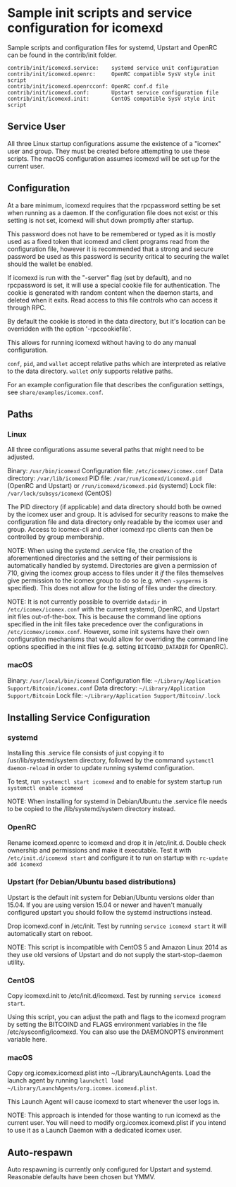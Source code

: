 Sample init scripts and service configuration for icomexd
==========================================================

Sample scripts and configuration files for systemd, Upstart and OpenRC
can be found in the contrib/init folder.

    contrib/init/icomexd.service:    systemd service unit configuration
    contrib/init/icomexd.openrc:     OpenRC compatible SysV style init script
    contrib/init/icomexd.openrcconf: OpenRC conf.d file
    contrib/init/icomexd.conf:       Upstart service configuration file
    contrib/init/icomexd.init:       CentOS compatible SysV style init script

Service User
---------------------------------

All three Linux startup configurations assume the existence of a "icomex" user
and group.  They must be created before attempting to use these scripts.
The macOS configuration assumes icomexd will be set up for the current user.

Configuration
---------------------------------

At a bare minimum, icomexd requires that the rpcpassword setting be set
when running as a daemon.  If the configuration file does not exist or this
setting is not set, icomexd will shut down promptly after startup.

This password does not have to be remembered or typed as it is mostly used
as a fixed token that icomexd and client programs read from the configuration
file, however it is recommended that a strong and secure password be used
as this password is security critical to securing the wallet should the
wallet be enabled.

If icomexd is run with the "-server" flag (set by default), and no rpcpassword is set,
it will use a special cookie file for authentication. The cookie is generated with random
content when the daemon starts, and deleted when it exits. Read access to this file
controls who can access it through RPC.

By default the cookie is stored in the data directory, but it's location can be overridden
with the option '-rpccookiefile'.

This allows for running icomexd without having to do any manual configuration.

`conf`, `pid`, and `wallet` accept relative paths which are interpreted as
relative to the data directory. `wallet` *only* supports relative paths.

For an example configuration file that describes the configuration settings,
see `share/examples/icomex.conf`.

Paths
---------------------------------

### Linux

All three configurations assume several paths that might need to be adjusted.

Binary:              `/usr/bin/icomexd`
Configuration file:  `/etc/icomex/icomex.conf`
Data directory:      `/var/lib/icomexd`
PID file:            `/var/run/icomexd/icomexd.pid` (OpenRC and Upstart) or `/run/icomexd/icomexd.pid` (systemd)
Lock file:           `/var/lock/subsys/icomexd` (CentOS)

The PID directory (if applicable) and data directory should both be owned by the
icomex user and group. It is advised for security reasons to make the
configuration file and data directory only readable by the icomex user and
group. Access to icomex-cli and other icomexd rpc clients can then be
controlled by group membership.

NOTE: When using the systemd .service file, the creation of the aforementioned
directories and the setting of their permissions is automatically handled by
systemd. Directories are given a permission of 710, giving the icomex group
access to files under it _if_ the files themselves give permission to the
icomex group to do so (e.g. when `-sysperms` is specified). This does not allow
for the listing of files under the directory.

NOTE: It is not currently possible to override `datadir` in
`/etc/icomex/icomex.conf` with the current systemd, OpenRC, and Upstart init
files out-of-the-box. This is because the command line options specified in the
init files take precedence over the configurations in
`/etc/icomex/icomex.conf`. However, some init systems have their own
configuration mechanisms that would allow for overriding the command line
options specified in the init files (e.g. setting `BITCOIND_DATADIR` for
OpenRC).

### macOS

Binary:              `/usr/local/bin/icomexd`
Configuration file:  `~/Library/Application Support/Bitcoin/icomex.conf`
Data directory:      `~/Library/Application Support/Bitcoin`
Lock file:           `~/Library/Application Support/Bitcoin/.lock`

Installing Service Configuration
-----------------------------------

### systemd

Installing this .service file consists of just copying it to
/usr/lib/systemd/system directory, followed by the command
`systemctl daemon-reload` in order to update running systemd configuration.

To test, run `systemctl start icomexd` and to enable for system startup run
`systemctl enable icomexd`

NOTE: When installing for systemd in Debian/Ubuntu the .service file needs to be copied to the /lib/systemd/system directory instead.

### OpenRC

Rename icomexd.openrc to icomexd and drop it in /etc/init.d.  Double
check ownership and permissions and make it executable.  Test it with
`/etc/init.d/icomexd start` and configure it to run on startup with
`rc-update add icomexd`

### Upstart (for Debian/Ubuntu based distributions)

Upstart is the default init system for Debian/Ubuntu versions older than 15.04. If you are using version 15.04 or newer and haven't manually configured upstart you should follow the systemd instructions instead.

Drop icomexd.conf in /etc/init.  Test by running `service icomexd start`
it will automatically start on reboot.

NOTE: This script is incompatible with CentOS 5 and Amazon Linux 2014 as they
use old versions of Upstart and do not supply the start-stop-daemon utility.

### CentOS

Copy icomexd.init to /etc/init.d/icomexd. Test by running `service icomexd start`.

Using this script, you can adjust the path and flags to the icomexd program by
setting the BITCOIND and FLAGS environment variables in the file
/etc/sysconfig/icomexd. You can also use the DAEMONOPTS environment variable here.

### macOS

Copy org.icomex.icomexd.plist into ~/Library/LaunchAgents. Load the launch agent by
running `launchctl load ~/Library/LaunchAgents/org.icomex.icomexd.plist`.

This Launch Agent will cause icomexd to start whenever the user logs in.

NOTE: This approach is intended for those wanting to run icomexd as the current user.
You will need to modify org.icomex.icomexd.plist if you intend to use it as a
Launch Daemon with a dedicated icomex user.

Auto-respawn
-----------------------------------

Auto respawning is currently only configured for Upstart and systemd.
Reasonable defaults have been chosen but YMMV.
